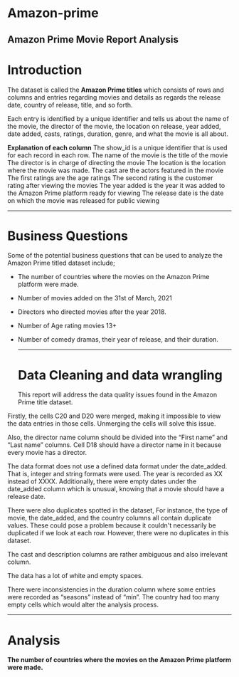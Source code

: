 # Amazon-prime
Amazon Prime Movie Report Analysis
---
# Introduction 
The dataset is called the **Amazon Prime titles** which consists of rows and columns and entries regarding movies and details as regards the release date, country of release, title, and so forth.

Each entry is identified by a unique identifier and tells us about the name of the movie, the director of the movie, the location on release, year added, date added, casts, ratings, duration, genre, and what the movie is all about. 

**Explanation of each column**
The show_id is a unique identifier that is used for each record in each row.
The name of the movie is the title of the movie
The director is in charge of directing the movie
The location is the location where the movie was made.
The cast are the actors featured in the movie
The first ratings are the age ratings
The second rating is the customer rating after viewing the movies
The year added is the year it was added to the Amazon Prime platform ready for viewing
The release date is the date on which the movie was released for public viewing

---
# Business Questions

Some of the potential business questions that can be used to analyze the Amazon Prime titled dataset include;

- The number of countries where the movies on the Amazon Prime platform were made.
- Number of movies added on the 31st of March, 2021 
- Directors who directed movies after the year 2018.
- Number of Age rating movies 13+
- Number of comedy dramas, their year of release, and their duration.

  ---
  # Data Cleaning and data wrangling

  This report will address the data quality issues found in the Amazon Prime title dataset.

Firstly, the cells C20 and D20 were merged, making it impossible to view the data entries in those cells. Unmerging the cells will solve this issue.

Also, the director name column should be divided into the “First name” and “Last name” columns. Cell D18 should have a director name in it because every movie has a director. 

The data format does not use a defined data format under the date_added. That is, integer and string formats were used. The year is recorded as XX instead of XXXX. Additionally, there were empty dates under the date_added column which is unusual, knowing that a movie should have a release date. 

There were also duplicates spotted in the dataset, For instance, the type of movie, the date_added, and the country columns all contain duplicate values. These could pose a problem because it couldn't necessarily be duplicated if we look at each row. However, there were no duplicates in this dataset.

The cast and description columns are rather ambiguous and also irrelevant column.

The data has a lot of white and empty spaces.

There were inconsistencies in the duration column where some entries were recorded as “seasons” instead of “min”.
The country had too many empty cells which would alter the analysis process.

---
# Analysis

**The number of countries where the movies on the Amazon Prime platform were made.**
